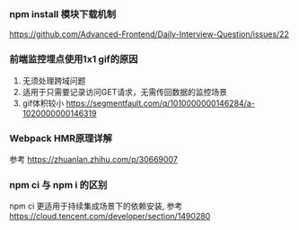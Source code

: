 ### npm install 模块下载机制
https://github.com/Advanced-Frontend/Daily-Interview-Question/issues/22

### 前端监控埋点使用1x1 gif的原因
1. 无须处理跨域问题
2. 适用于只需要记录访问GET请求，无需传回数据的监控场景
3. gif体积较小
https://segmentfault.com/q/1010000000146284/a-1020000000146319

### Webpack HMR原理详解
参考 https://zhuanlan.zhihu.com/p/30669007

### npm ci 与 npm i 的区别
npm ci 更适用于持续集成场景下的依赖安装, 参考 https://cloud.tencent.com/developer/section/1490280